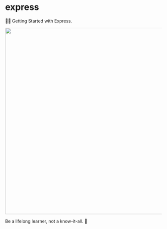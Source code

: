# express

🚀🌱 Getting Started with Express.

<p align="center">
  <img src="https://user-images.githubusercontent.com/34389409/51299009-6b880a80-1a59-11e9-820a-a43c0b1fd8da.png" width="600"/>
</p>


<!-- INSPIRATIONAL_QUOTE_START -->
Be a lifelong learner, not a know-it-all.
🦄
<!-- INSPIRATIONAL_QUOTE_END -->
